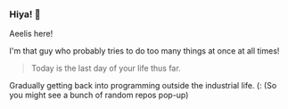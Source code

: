 ### Hiya! :dizzy:

Aeelis here!

I'm that guy who probably tries to do too many things at once at all times!

>Today is the last day of your life thus far.

Gradually getting back into programming outside the industrial life. (: (So you might see a bunch of random repos pop-up)
